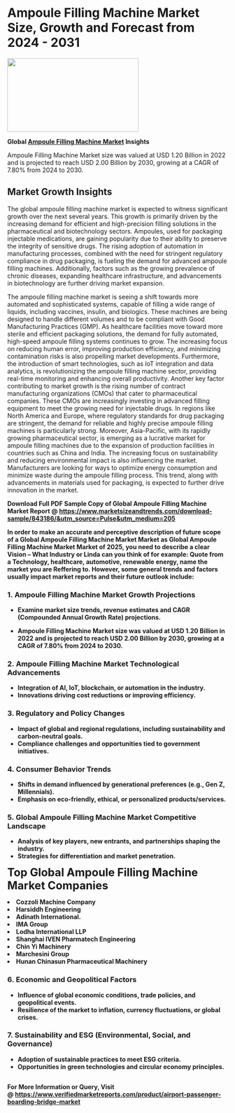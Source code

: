 <H1>Ampoule Filling Machine Market Size, Growth and Forecast from 2024 - 2031</H1><img class="aligncenter size-medium wp-image-584254" src="https://thirdeyenews.in/wp-content/uploads/2024/09/Global-Market-Research-300x168.jpeg" alt="" width="300" height="168" /><p><strong>Global&nbsp;<a href="https://www.marketsizeandtrends.com/download-sample/843186/&amp;utm_source=Pulse&amp;utm_medium=205">Ampoule Filling Machine Market</a> Insights</strong></p><p>Ampoule Filling Machine Market size was valued at USD 1.20 Billion in 2022 and is projected to reach USD 2.00 Billion by 2030, growing at a CAGR of 7.80% from 2024 to 2030.</p><p><h2>Market Growth Insights</h2> <p>The global ampoule filling machine market is expected to witness significant growth over the next several years. This growth is primarily driven by the increasing demand for efficient and high-precision filling solutions in the pharmaceutical and biotechnology sectors. Ampoules, used for packaging injectable medications, are gaining popularity due to their ability to preserve the integrity of sensitive drugs. The rising adoption of automation in manufacturing processes, combined with the need for stringent regulatory compliance in drug packaging, is fueling the demand for advanced ampoule filling machines. Additionally, factors such as the growing prevalence of chronic diseases, expanding healthcare infrastructure, and advancements in biotechnology are further driving market expansion.</p> <p><strong></strong></p> <p>The ampoule filling machine market is seeing a shift towards more automated and sophisticated systems, capable of filling a wide range of liquids, including vaccines, insulin, and biologics. These machines are being designed to handle different volumes and to be compliant with Good Manufacturing Practices (GMP). As healthcare facilities move toward more sterile and efficient packaging solutions, the demand for fully automated, high-speed ampoule filling systems continues to grow. The increasing focus on reducing human error, improving production efficiency, and minimizing contamination risks is also propelling market developments. Furthermore, the introduction of smart technologies, such as IoT integration and data analytics, is revolutionizing the ampoule filling machine sector, providing real-time monitoring and enhancing overall productivity. Another key factor contributing to market growth is the rising number of contract manufacturing organizations (CMOs) that cater to pharmaceutical companies. These CMOs are increasingly investing in advanced filling equipment to meet the growing need for injectable drugs. In regions like North America and Europe, where regulatory standards for drug packaging are stringent, the demand for reliable and highly precise ampoule filling machines is particularly strong. Moreover, Asia-Pacific, with its rapidly growing pharmaceutical sector, is emerging as a lucrative market for ampoule filling machines due to the expansion of production facilities in countries such as China and India. The increasing focus on sustainability and reducing environmental impact is also influencing the market. Manufacturers are looking for ways to optimize energy consumption and minimize waste during the ampoule filling process. This trend, along with advancements in materials used for packaging, is expected to further drive innovation in the market. <p><strong></p><p><span class=""><strong>Download Full PDF Sample Copy of Global Ampoule Filling Machine Market Report</strong> @ <a href="https://www.marketsizeandtrends.com/download-sample/843186/&amp;utm_source=Pulse&amp;utm_medium=205" target="_blank">https://www.marketsizeandtrends.com/download-sample/843186/&amp;utm_source=Pulse&amp;utm_medium=205</a></span></p><p>In order to make an accurate and perceptive description of future scope of a Global&nbsp;Ampoule Filling Machine Market Market as Global&nbsp;Ampoule Filling Machine Market Market of 2025, you need to describe a clear Vision &ndash; What Industry or Linda can you think of for example: Quote from a Technology, healthcare, automotive, renewable energy, name the market you are Reffering to. However, some general trends and factors usually impact market reports and their future outlook include:</p><h3>1.&nbsp;<strong>Ampoule Filling Machine Market Growth Projections</strong></h3><ul><li>Examine market size trends, revenue estimates and CAGR (Compounded Annual Growth Rate) projections.</li><li><p>Ampoule Filling Machine Market size was valued at USD 1.20 Billion in 2022 and is projected to reach USD 2.00 Billion by 2030, growing at a CAGR of 7.80% from 2024 to 2030.</p></li></ul><h3>2.&nbsp;<strong>Ampoule Filling Machine Market Technological Advancements</strong></h3><ul><li>Integration of AI, IoT, blockchain, or automation in the industry.</li><li>Innovations driving cost reductions or improving efficiency.</li></ul><h3>3.&nbsp;<strong>Regulatory and Policy Changes</strong></h3><ul><li>Impact of global and regional regulations, including sustainability and carbon-neutral goals.</li><li>Compliance challenges and opportunities tied to government initiatives.</li></ul><h3>4.&nbsp;<strong>Consumer Behavior Trends</strong></h3><ul><li>Shifts in demand influenced by generational preferences (e.g., Gen Z, Millennials).</li><li>Emphasis on eco-friendly, ethical, or personalized products/services.</li></ul><h3>5.&nbsp;<strong>Global Ampoule Filling Machine Market Competitive Landscape</strong></h3><ul><li>Analysis of key players, new entrants, and partnerships shaping the industry.</li><li>Strategies for differentiation and market penetration.</li></ul><p data-pm-slice="1 1 []"><span style="color: inherit; font-family: inherit; font-size: 25px;">Top Global Ampoule Filling Machine Market Companies</span></p><div class="" data-test-id=""><p><li>Cozzoli Machine Company</li><li> Harsiddh Engineering</li><li> Adinath International.</li><li> IMA Group</li><li> Lodha International LLP</li><li> Shanghai IVEN Pharmatech Engineering</li><li> Chin Yi Machinery</li><li> Marchesini Group</li><li> Hunan Chinasun Pharmaceutical Machinery</li></p></div><h3>6.&nbsp;<strong>Economic and Geopolitical Factors</strong></h3><ul><li>Influence of global economic conditions, trade policies, and geopolitical events.</li><li>Resilience of the market to inflation, currency fluctuations, or global crises.</li></ul><h3>7.&nbsp;<strong>Sustainability and ESG (Environmental, Social, and Governance)</strong></h3><ul><li>Adoption of sustainable practices to meet ESG criteria.</li><li>Opportunities in green technologies and circular economy principles.</li></ul><h2><strong style="font-size: 14px;">For More Information or Query, Visit @&nbsp;</strong><a style="background-color: #ffffff; font-size: 14px;" href="https://www.marketsizeandtrends.com/report/ampoule-filling-machine-market/" target="_blank">https://www.verifiedmarketreports.com/product/airport-passenger-boarding-bridge-market</a></h2>
